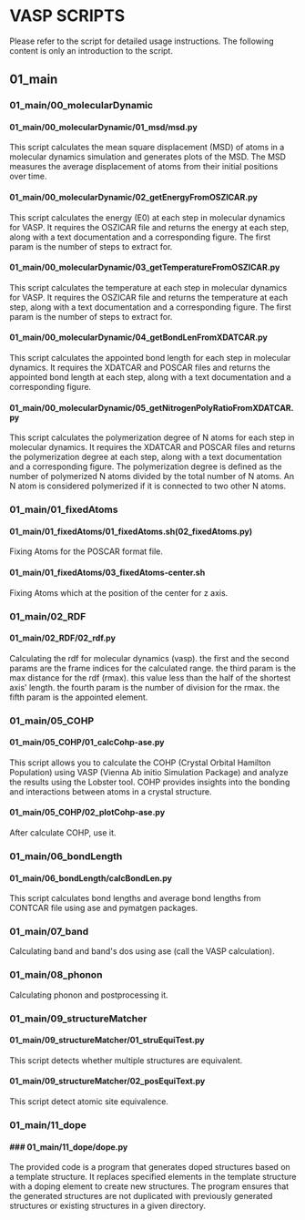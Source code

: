 # VASP SCRIPTS

Please refer to the script for detailed usage instructions. The following content is only an introduction to the script.

## 01_main
### 01_main/00_molecularDynamic
#### 01_main/00_molecularDynamic/01_msd/msd.py
This script calculates the mean square displacement (MSD) of atoms in a molecular dynamics simulation and generates plots of the MSD. The MSD measures the average displacement of atoms from their initial positions over time.

#### 01_main/00_molecularDynamic/02_getEnergyFromOSZICAR.py
This script calculates the energy (E0) at each step in molecular dynamics for VASP. It requires the OSZICAR file and returns the energy at each step, along with a text documentation and a corresponding figure. The first param is the number of steps to extract for.

#### 01_main/00_molecularDynamic/03_getTemperatureFromOSZICAR.py
This script calculates the temperature at each step in molecular dynamics for VASP. It requires the OSZICAR file and returns the temperature at each step, along with a text documentation and a corresponding figure. The first param is the number of steps to extract for.

#### 01_main/00_molecularDynamic/04_getBondLenFromXDATCAR.py
This script calculates the appointed bond length for each step in molecular dynamics. It requires the XDATCAR and POSCAR files and returns the appointed bond length at each step, along with a text documentation and a corresponding figure. 

#### 01_main/00_molecularDynamic/05_getNitrogenPolyRatioFromXDATCAR.py
This script calculates the polymerization degree of N atoms for each step in molecular dynamics. It requires the XDATCAR and POSCAR files and returns the polymerization degree at each step, along with a text documentation and a corresponding figure. The polymerization degree is defined as the number of polymerized N atoms divided by the total number of N atoms. An N atom is considered polymerized if it is connected to two other N atoms.

### 01_main/01_fixedAtoms
#### 01_main/01_fixedAtoms/01_fixedAtoms.sh(02_fixedAtoms.py)
Fixing Atoms for the POSCAR format file.

#### 01_main/01_fixedAtoms/03_fixedAtoms-center.sh
Fixing Atoms which at the position of the center for z axis.

### 01_main/02_RDF
#### 01_main/02_RDF/02_rdf.py
Calculating the rdf for molecular dynamics (vasp). the first and the second params are the frame indices for the calculated range. the third param is the max distance for the rdf (rmax). this value less than the half of the shortest axis' length. the fourth param is the number of division for the rmax. the fifth param is the appointed element. 

### 01_main/05_COHP
#### 01_main/05_COHP/01_calcCohp-ase.py
This script allows you to calculate the COHP (Crystal Orbital Hamilton Population) using VASP (Vienna Ab initio Simulation Package) and analyze the results using the Lobster tool. COHP provides insights into the bonding and interactions between atoms in a crystal structure.

#### 01_main/05_COHP/02_plotCohp-ase.py
After calculate COHP, use it.

### 01_main/06_bondLength
#### 01_main/06_bondLength/calcBondLen.py
This script calculates bond lengths and average bond lengths from CONTCAR file using ase and pymatgen packages.

### 01_main/07_band
Calculating band and band's dos using ase (call the VASP calculation). 

### 01_main/08_phonon
Calculating phonon and postprocessing it.

### 01_main/09_structureMatcher
#### 01_main/09_structureMatcher/01_struEquiTest.py
This script detects whether multiple structures are equivalent.

#### 01_main/09_structureMatcher/02_posEquiText.py
This script detect atomic site equivalence.

### 01_main/11_dope
#### ### 01_main/11_dope/dope.py
The provided code is a program that generates doped structures based on a template structure. It replaces specified elements in the template structure with a doping element to create new structures. The program ensures that the generated structures are not duplicated with previously generated structures or existing structures in a given directory.